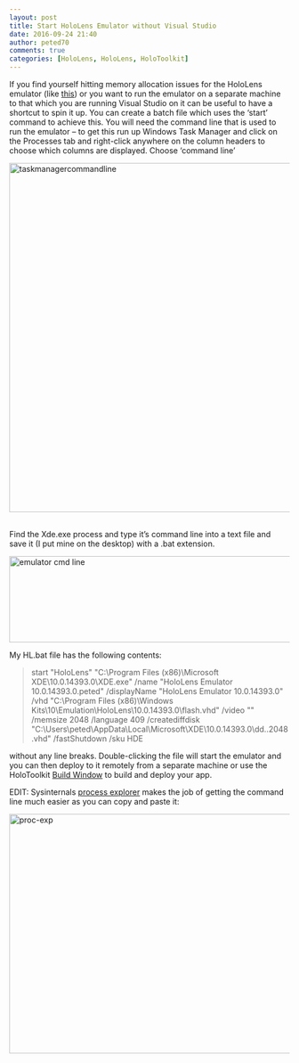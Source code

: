 ```yaml
---
layout: post
title: Start HoloLens Emulator without Visual Studio
date: 2016-09-24 21:40
author: peted70
comments: true
categories: [HoloLens, HoloLens, HoloToolkit]
---
```

<p>If you find yourself hitting memory allocation issues for the HoloLens emulator (like <a href="https://forums.hololens.com/discussion/1111/hololens-emulator-10-0-11082-1039-wont-start-because-of-available-memory" target="_blank">this</a>) or you want to run the emulator on a separate machine to that which you are running Visual Studio on it can be useful to have a shortcut to spin it up. You can create a batch file which uses the ‘start’ command to achieve this. You will need the command line that is used to run the emulator – to get this run up Windows Task Manager and click on the Processes tab and right-click anywhere on the column headers to choose which columns are displayed. Choose ‘command line’</p> <p><a href="http://peted.azurewebsites.net/wp-content/uploads/2016/09/taskmanagercommandline.png"><img title="taskmanagercommandline" style="border-left-width: 0px; border-right-width: 0px; background-image: none; border-bottom-width: 0px; padding-top: 0px; padding-left: 0px; display: inline; padding-right: 0px; border-top-width: 0px" border="0" alt="taskmanagercommandline" src="http://peted.azurewebsites.net/wp-content/uploads/2016/09/taskmanagercommandline_thumb.png" width="734" height="627"></a>&nbsp;</p> <p>Find the Xde.exe process and type it’s command line into a text file and save it (I put mine on the desktop) with a .bat extension.</p> <p><a href="http://peted.azurewebsites.net/wp-content/uploads/2016/09/emulator-cmd-line.png"><img title="emulator cmd line" style="border-left-width: 0px; border-right-width: 0px; background-image: none; border-bottom-width: 0px; padding-top: 0px; padding-left: 0px; display: inline; padding-right: 0px; border-top-width: 0px" border="0" alt="emulator cmd line" src="http://peted.azurewebsites.net/wp-content/uploads/2016/09/emulator-cmd-line_thumb.png" width="746" height="155"></a></p> <p>My HL.bat file has the following contents:</p> <blockquote> <p>start "HoloLens" "C:\Program Files (x86)\Microsoft XDE\10.0.14393.0\XDE.exe" /name "HoloLens Emulator 10.0.14393.0.peted" /displayName "HoloLens Emulator 10.0.14393.0" /vhd "C:\Program Files (x86)\Windows Kits\10\Emulation\HoloLens\10.0.14393.0\flash.vhd" /video "" /memsize 2048 /language 409 /creatediffdisk "C:\Users\peted\AppData\Local\Microsoft\XDE\10.0.14393.0\dd..2048.vhd" /fastShutdown /sku HDE<br></p></blockquote> <p>without any line breaks. Double-clicking the file will start the emulator and you can then deploy to it remotely from a separate machine or use the HoloToolkit <a href="https://github.com/Microsoft/HoloToolkit-Unity/tree/master/Assets/HoloToolkit/Build" target="_blank">Build Window</a> to build and deploy your app.</p> <p>EDIT: Sysinternals <a href="https://technet.microsoft.com/en-us/sysinternals/bb896653.aspx" target="_blank">process explorer</a> makes the job of getting the command line much easier as you can copy and paste it:</p> <p><a href="http://peted.azurewebsites.net/wp-content/uploads/2016/09/proc-exp.png"><img title="proc-exp" style="border-top: 0px; border-right: 0px; background-image: none; border-bottom: 0px; padding-top: 0px; padding-left: 0px; border-left: 0px; display: inline; padding-right: 0px" border="0" alt="proc-exp" src="http://peted.azurewebsites.net/wp-content/uploads/2016/09/proc-exp_thumb.png" width="733" height="430"></a></p>
